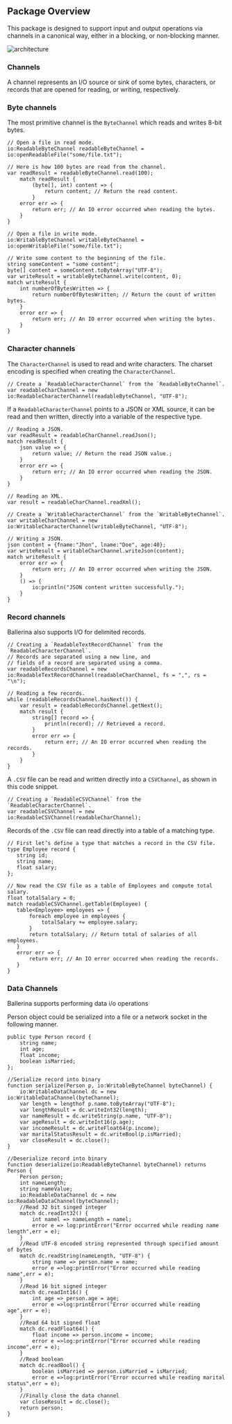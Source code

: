 ## Package Overview

This package is designed to support input and output operations via channels in a canonical way, either in a blocking,
or non-blocking manner.

![architecture](resources/package-architecture.svg)

### Channels
A channel represents an I/O source or sink of some bytes, characters, or records that are opened for reading, or
writing, respectively.
### Byte channels
The most primitive channel is the `ByteChannel` which reads and writes 8-bit bytes.

```ballerina
// Open a file in read mode.
io:ReadableByteChannel readableByteChannel = io:openReadableFile("some/file.txt");

// Here is how 100 bytes are read from the channel.
var readResult = readableByteChannel.read(100);
    match readResult {
        (byte[], int) content => {
            return content; // Return the read content.
        }
    error err => {
        return err; // An IO error occurred when reading the bytes.
    }
}

// Open a file in write mode.
io:WritableByteChannel writableByteChannel = io:openWritableFile("some/file.txt");

// Write some content to the beginning of the file.
string someContent = "some content";
byte[] content = someContent.toByteArray("UTF-8");
var writeResult = writableByteChannel.write(content, 0);
match writeResult {
    int numberOfBytesWritten => {
        return numberOfBytesWritten; // Return the count of written bytes.
    }
    error err => {
        return err; // An IO error occurred when writing the bytes.
    }
}
```
### Character channels
The `CharacterChannel` is used to read and write characters. The charset encoding is specified when creating the
`CharacterChannel`.

 ```ballerina
// Create a `ReadableCharacterChannel` from the `ReadableByteChannel`.
var readableCharChannel = new io:ReadableCharacterChannel(readableByteChannel, "UTF-8");
```

If a `ReadableCharacterChannel` points to a JSON or XML source, it can be read and then written, directly into a variable of
the respective type.

```ballerina
// Reading a JSON.
var readResult = readableCharChannel.readJson();
match readResult {
    json value => {
        return value; // Return the read JSON value.;
    }
    error err => {
        return err; // An IO error occurred when reading the JSON.
    }
}
```
```ballerina
// Reading an XML.
var result = readableCharChannel.readXml();
```

```ballerina
// Create a `WritableCharacterChannel` from the `WritableByteChannel`.
var writableCharChannel = new io:WritableCharacterChannel(writableByteChannel, "UTF-8");
```

```ballerina
// Writing a JSON.
json content = {fname:"Jhon", lname:"Doe", age:40};
var writeResult = writableCharChannel.writeJson(content);
match writeResult {
    error err => {
        return err; // An IO error occurred when writing the JSON.
    }
    () => {
        io:println("JSON content written successfully.");
    }
}
```

### Record channels
Ballerina also supports I/O for delimited records.

```ballerina
// Creating a `ReadableTextRecordChannel` from the `ReadableCharacterChannel`.
// Records are separated using a new line, and
// fields of a record are separated using a comma.
var readableRecordsChannel = new io:ReadableTextRecordChannel(readableCharChannel, fs = ",", rs = "\n");

// Reading a few records.
while (readableRecordsChannel.hasNext()) {
    var result = readableRecordsChannel.getNext();
    match result {
        string[] record => {
            println(record); // Retrieved a record.
        }
        error err => {
            return err; // An IO error occurred when reading the records.
        }
    }
}
```

A `.CSV` file can be read and written directly into a `CSVChannel`, as shown in this code snippet.

```ballerina
// Creating a `ReadableCSVChannel` from the `ReadableCharacterChannel`.
var readableCSVChannel = new io:ReadableCSVChannel(readableCharChannel);
```

Records of the `.CSV` file can read directly into a table of a matching type.

 ```ballerina
// First let’s define a type that matches a record in the CSV file.
type Employee record {
    string id;
    string name;
    float salary;
};

// Now read the CSV file as a table of Employees and compute total salary.
float totalSalary = 0;
match readableCSVChannel.getTable(Employee) {
    table<Employee> employees => {
        foreach employee in employees {
            totalSalary += employee.salary;
        }
        return totalSalary; // Return total of salaries of all employees.
    }
    error err => {
        return err; // An IO error occurred when reading the records.
    }
}
```

### Data Channels
Ballerina supports performing data i/o operations

Person object could be serialized into a file or a network socket in the following manner.

```ballerina
public type Person record {
    string name;
    int age;
    float income;
    boolean isMarried;
};

//Serialize record into binary
function serialize(Person p, io:WritableByteChannel byteChannel) {
    io:WritableDataChannel dc = new io:WritableDataChannel(byteChannel);
    var length = lengthof p.name.toByteArray("UTF-8");
    var lengthResult = dc.writeInt32(length);
    var nameResult = dc.writeString(p.name, "UTF-8");
    var ageResult = dc.writeInt16(p.age);
    var incomeResult = dc.writeFloat64(p.income);
    var maritalStatusResult = dc.writeBool(p.isMarried);
    var closeResult = dc.close();
}

//Deserialize record into binary
function deserialize(io:ReadableByteChannel byteChannel) returns Person {
    Person person;
    int nameLength;
    string nameValue;
    io:ReadableDataChannel dc = new io:ReadableDataChannel(byteChannel);
    //Read 32 bit singed integer
    match dc.readInt32() {
        int namel => nameLength = namel;
        error e => log:printError("Error occurred while reading name length",err = e);
    }
    //Read UTF-8 encoded string represented through specified amount of bytes
    match dc.readString(nameLength, "UTF-8") {
        string name => person.name = name;
        error e =>log:printError("Error occurred while reading name",err = e);
    }
    //Read 16 bit signed integer
    match dc.readInt16() {
        int age => person.age = age;
        error e =>log:printError("Error occurred while reading age",err = e);
    }
    //Read 64 bit signed float
    match dc.readFloat64() {
        float income => person.income = income;
        error e =>log:printError("Error occurred while reading income",err = e);
    }
    //Read boolean
    match dc.readBool() {
        boolean isMarried => person.isMarried = isMarried;
        error e =>log:printError("Error occurred while reading marital status",err = e);
    }
    //Finally close the data channel
    var closeResult = dc.close();
    return person;
}
```

